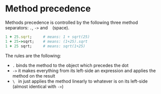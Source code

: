 # Method precedence

Methods precedence is controlled by the following three method separators: `.`, `->` and ` ` (space).

```ruby
1 + 25.sqrt;     # means: 1 + sqrt(25)
1 + 25->sqrt;    # means: (1+25).sqrt
1 + 25 sqrt;     # means: sqrt(1+25)
```

The rules are the following:

- `.` binds the method to the object which precedes the dot
- `->` it makes everything from its left-side an expression and applies the method on the result
- `\ ` in just applies the method linearly to whatever is on its left-side (almost identical with `->`)
